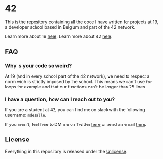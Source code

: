# 42
This is the repository containing all the code I have written for projects at 19, a developer school based in Belgium and part of the 42 network.

Learn more about 19 [here](https://s19.be).
Learn more about 42 [here](https://www.42.fr/42-network/).

## FAQ
### Why is your code so weird?
At 19 (and in every school part of the 42 network), we need to respect a norm wich is strictly imposed by the school. This means we can't use ```for``` loops for example and that our functions can't be longer than 25 lines.

### I have a question, how can I reach out to you?
If you are a student at 42, you can find me on slack with the following username: ```mdesalle```.

If you aren't, feel free to DM me on Twitter [here](https://twitter.com/maxdesalle) or send an email [here](mailto:maxdesalle@pm.me).

## License
Everything in this repository is released under the [Unlicense](https://github.com/maxdesalle/42/blob/main/LICENSE).
